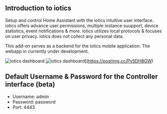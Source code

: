 ## Introduction to iotics

Setup and control Home Assistant with the iotics intuitive user interface. iotics offers advance user permissions, multiple instance suupport, device statistics, event notifications & more. iotics utilizes local protocols & focuses on user privacy. iotics does not collect any personal data.

This add-on serves as a backend for the iotics mobile application. The webapp in currently under development.

![iotics dashboard](https://github.com/iotics-Controller/iotics/Images/screenshot.png?raw=true)
![iotics dashboard](https://i.postimg.cc/C5jsjjmQ/screenshot.png)](https://postimg.cc/Pv5DH8GW)

## Default Username & Password for the Controller interface (beta)
- Username: admin
- Password: password
- Port: 4443
